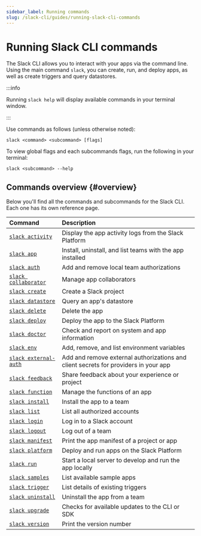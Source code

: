 ```yaml
---
sidebar_label: Running commands
slug: /slack-cli/guides/running-slack-cli-commands
---
```


# Running Slack CLI commands

The Slack CLI allows you to interact with your apps via the command line. Using the main command `slack`, you can create, run, and deploy apps, as well as create triggers and query datastores.

:::info

Running `slack help` will display available commands in your terminal window.

:::

Use commands as follows (unless otherwise noted):

```
slack <command> <subcommand> [flags]
```

To view global flags and each subcommands flags, run the following in your terminal:

```
slack <subcommand> --help
```

## Commands overview {#overview}

Below you'll find all the commands and subcommands for the Slack CLI. Each one has its own reference page.

| Command |  Description |
| :--- | :--- |
| [`slack activity`](/slack-cli/reference/commands/slack_activity) |  Display the app activity logs from the Slack Platform
| [`slack app`](/slack-cli/reference/commands/slack_app) |  Install, uninstall, and list teams with the app installed
| [`slack auth`](/slack-cli/reference/commands/slack_auth) |  Add and remove local team authorizations
| [`slack collaborator`](/slack-cli/reference/commands/slack_collaborator) |  Manage app collaborators
| [`slack create`](/slack-cli/reference/commands/slack_create) |  Create a Slack project
| [`slack datastore`](/slack-cli/reference/commands/slack_datastore) |  Query an app's datastore
| [`slack delete`](/slack-cli/reference/commands/slack_delete) |  Delete the app
| [`slack deploy`](/slack-cli/reference/commands/slack_deploy) |  Deploy the app to the Slack Platform
| [`slack doctor`](/slack-cli/reference/commands/slack_doctor) |  Check and report on system and app information
| [`slack env`](/slack-cli/reference/commands/slack_env) |  Add, remove, and list environment variables
| [`slack external-auth`](/slack-cli/reference/commands/slack_external-auth) |  Add and remove external authorizations and client secrets for providers in your app
| [`slack feedback`](/slack-cli/reference/commands/slack_feedback) |  Share feedback about your experience or project
| [`slack function`](/slack-cli/reference/commands/slack_function) |  Manage the functions of an app
| [`slack install`](/slack-cli/reference/commands/slack_install) |  Install the app to a team
| [`slack list`](/slack-cli/reference/commands/slack_list) |  List all authorized accounts
| [`slack login`](/slack-cli/reference/commands/slack_login) |  Log in to a Slack account
| [`slack logout`](/slack-cli/reference/commands/slack_logout) |  Log out of a team
| [`slack manifest`](/slack-cli/reference/commands/slack_manifest) |  Print the app manifest of a project or app
| [`slack platform`](/slack-cli/reference/commands/slack_platform) |  Deploy and run apps on the Slack Platform
| [`slack run`](/slack-cli/reference/commands/slack_run) |  Start a local server to develop and run the app locally
| [`slack samples`](/slack-cli/reference/commands/slack_samples) |  List available sample apps
| [`slack trigger`](/slack-cli/reference/commands/slack_trigger) |  List details of existing triggers
| [`slack uninstall`](/slack-cli/reference/commands/slack_uninstall) |  Uninstall the app from a team
| [`slack upgrade`](/slack-cli/reference/commands/slack_upgrade) |  Checks for available updates to the CLI or SDK
| [`slack version`](/slack-cli/reference/commands/slack_version) |  Print the version number